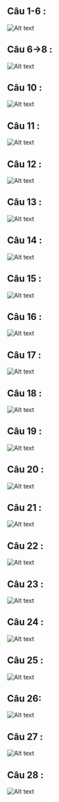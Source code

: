 <h2> Câu 1-6 :  </h2>
<img src="./minhChung/minhchung.png" alt="Alt text" title="Câu 1">

<h2> Câu 6->8 :  </h2>
<img src="./minhChung/minhchung2.png" alt="Alt text" title="Câu 2">

<h2> Câu 10 :  </h2>
<img src="./minhChung/cau10.png" alt="Alt text" title="Câu 10">

<h2> Câu 11 :  </h2>
<img src="./minhChung/cau11.png" alt="Alt text" title="Câu 11">

<h2> Câu 12 :  </h2>
<img src="./minhChung/cau12.png" alt="Alt text" title="Câu 12">

<h2> Câu 13 :  </h2>
<img src="./minhChung/cau13.png" alt="Alt text" title="Câu 13">

<h2> Câu 14 :  </h2>
<img src="./minhChung/cau14.png" alt="Alt text" title="Câu 14">

<h2> Câu 15 :  </h2>
<img src="./minhChung/cau15.png" alt="Alt text" title="Câu 15">

<h2> Câu 16 :  </h2>
<img src="./minhChung/cau16.png" alt="Alt text" title="Câu 16">

<h2> Câu 17 :  </h2>
<img src="./minhChung/cau17.png" alt="Alt text" title="Câu 17">

<h2> Câu 18 :  </h2>
<img src="./minhChung/cau18.png" alt="Alt text" title="Câu 18">

<h2> Câu 19 :  </h2>
<img src="./minhChung/cau19.png" alt="Alt text" title="Câu 19">

<h2> Câu 20 :  </h2>
<img src="./minhChung/cau20.png" alt="Alt text" title="Câu 20">

<h2> Câu 21 :  </h2>
<img src="./minhChung/cau21.png" alt="Alt text" title="Câu 21">

<h2> Câu 22 :  </h2>
<img src="./minhChung/cau22.png" alt="Alt text" title="Câu 22">

<h2> Câu 23 :  </h2>
<img src="./minhChung/cau23.png" alt="Alt text" title="Câu 23">

<h2> Câu 24 :  </h2>
<img src="./minhChung/cau24.png" alt="Alt text" title="Câu 24">

<h2> Câu 25 :  </h2>
<img src="./minhChung/cau25.png" alt="Alt text" title="Câu 25">

<h2>Câu 26: </h2> 
<img src="./minhChung/cau26.png" alt="Alt text" title="Câu 26">

<h2> Câu 27 :  </h2>
<img src="./minhChung/cau27.png" alt="Alt text" title="Câu 27">

<h2> Câu 28 :  </h2>
<img src="./minhChung/cau28.png" alt="Alt text" title="Câu 28"><h2> 
